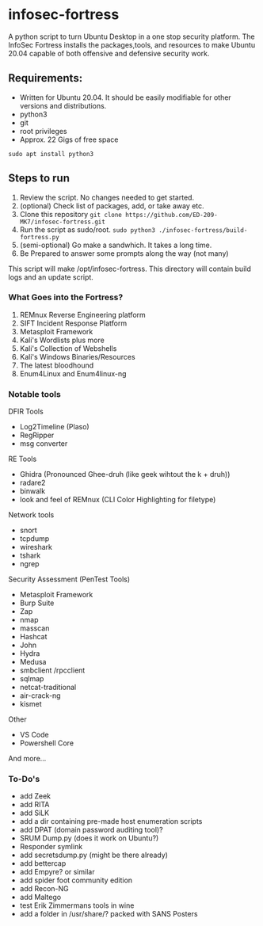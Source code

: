 # infosec-fortress
A python script to turn Ubuntu Desktop in a one stop security platform. The InfoSec Fortress installs the packages,tools, and resources to make Ubuntu 20.04 capable of both offensive and defensive security work.

## Requirements:

+ Written for Ubuntu 20.04. It should be easily modifiable for other versions and distributions.
+ python3
+ git
+ root privileges
+ Approx. 22 Gigs of free space

`sudo apt install python3`

## Steps to run

1. Review the script. No changes needed to get started.
2. (optional) Check list of packages, add, or take away etc.
3. Clone this repository `git clone https://github.com/ED-209-MK7/infosec-fortress.git`
4. Run the script as sudo/root. `sudo python3 ./infosec-fortress/build-fortress.py`
5. (semi-optional) Go make a sandwhich. It takes a long time.
6. Be Prepared to answer some prompts along the way (not many)

This script will make /opt/infosec-fortress. This directory will contain build logs and an update script.

### What Goes into the Fortress?

1. REMnux Reverse Engineering platform
2. SIFT Incident Response Platform
3. Metasploit Framework
4. Kali's Wordlists plus more
5. Kali's Collection of Webshells
6. Kali's Windows Binaries/Resources
7. The latest bloodhound
8. Enum4Linux and Enum4linux-ng

### Notable tools
DFIR Tools
* Log2Timeline (Plaso)
* RegRipper
* msg converter

RE Tools
* Ghidra (Pronounced Ghee-druh (like geek wihtout the k + druh))
* radare2
* binwalk
* look and feel of REMnux (CLI Color Highlighting for filetype)

Network tools
* snort
* tcpdump
* wireshark 
* tshark
* ngrep

Security Assessment (PenTest Tools)
* Metasploit Framework
* Burp Suite
* Zap
* nmap
* masscan
* Hashcat
* John
* Hydra
* Medusa
* smbclient /rpcclient
* sqlmap
* netcat-traditional
* air-crack-ng
* kismet

Other
* VS Code
* Powershell Core

And more...

### To-Do's
* add Zeek
* add RITA
* add SiLK
* add a dir containing pre-made host enumeration scripts
* add DPAT (domain password auditing tool)?
* SRUM Dump.py (does it work on Ubuntu?)
* Responder symlink
* add secretsdump.py (might be there already)
* add bettercap
* add Empyre? or similar
* add spider foot community edition
* add Recon-NG
* add Maltego
* test Erik Zimmermans tools in wine
* add a folder in /usr/share/? packed with SANS Posters